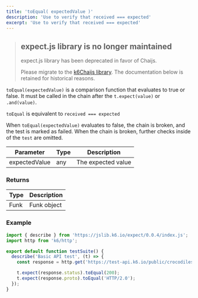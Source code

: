 ```yaml
---
title: 'toEqual( expectedValue )'
description: 'Use to verify that received === expected'
excerpt: 'Use to verify that received === expected'
---
```


<Blockquote mod="warning">

## expect.js library is no longer maintained
expect.js library has been deprecated in favor of Chaijs. 

Please migrate to the [k6Chaijs library](/javascript-api/jslib/k6chaijs). The documentation below is retained for historical reasons.

</Blockquote>


`toEqual(expectedValue)` is a comparison function that evaluates to true or false. It must be called in the chain after the `t.expect(value)` or `.and(value)`. 

`toEqual` is equivalent to `received === expected`

When `toEqual(expectedValue)` evaluates to false, the chain is broken, and the test is marked as failed. When the chain is broken, further checks inside of the `test` are omitted. 


| Parameter      | Type   | Description                                                                          |
| -------------- | ------ | ------------------------------------------------------------------------------------ |
| expectedValue  | any    | The expected value |


### Returns

| Type   | Description                     |
| ------ | ------------------------------- |
| Funk   | Funk object |

### Example

<CodeGroup labels={[]}>

```javascript
import { describe } from 'https://jslib.k6.io/expect/0.0.4/index.js';
import http from 'k6/http';

export default function testSuite() {
  describe('Basic API test', (t) => {
    const response = http.get('https://test-api.k6.io/public/crocodiles');

    t.expect(response.status).toEqual(200);
    t.expect(response.proto).toEqual('HTTP/2.0');
  });
}
```

</CodeGroup>
